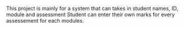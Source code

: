 This project is mainly for a system that can takes in student names, ID, module and assessment
Student can enter their own marks for every assessement for each modules.
